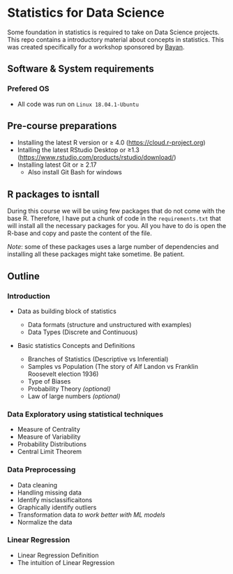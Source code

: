 # Statistics for Data Science 
Some foundation in statistics is required to take on Data Science projects. This repo contains a introductory material about concepts in statistics. This was created specifically for a workshop sponsored by [Bayan](https://bayan.site/). 
  
## Software & System requirements 

### Prefered OS
  - All code was run on `Linux 18.04.1-Ubuntu`

## Pre-course preparations 

  - Installing the latest R version or  ≥ 4.0 (https://cloud.r-project.org)
  - Intalling the latest RStudio Desktop or ≥1.3 (https://www.rstudio.com/products/rstudio/download/)
  - Installing latest Git or ≥  2.17 
      - Also install Git Bash for windows  
      
## R packages to isntall 

During this course we will be using few packages that do not come with the base R. Therefore, I have put a chunk of code in the `requirements.txt` that will install all the necessary packages for you. All you have to do is open the R-base and copy and paste the content of the file. 

_Note_: some of these packages uses a large number of dependencies and installing all these packages might take sometime. Be patient. 

## Outline 

###  Introduction

  - Data as building block of statistics
  
      - Data formats (structure and unstructured with examples) 
      - Data Types  (Discrete and Continuous)
      
  - Basic statistics Concepts and Definitions
  
      - Branches of Statistics (Descriptive vs Inferential)
      - Samples vs Population (The story of Alf Landon vs Franklin Roosevelt election 1936)
      - Type of Biases 
      - Probability Theory *(optional)*
      - Law of large numbers *(optional)*
    
###  Data Exploratory using statistical techniques  

  - Measure of Centrality
  - Measure of Variability
  - Probability Distributions
  - Central Limit Theorem 

###  Data Preprocessing
  
  - Data cleaning
  - Handling missing data 
  - Identify misclassificaitons 
  - Graphically identify outliers 
  - Transformation data _to work better with ML models_ 
  - Normalize the data 

###  Linear Regression

  - Linear Regression Definition
  - The intuition of Linear Regression
  
 
